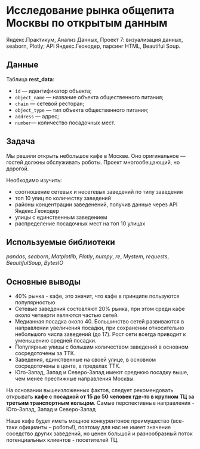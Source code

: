 # Исследование рынка общепита Москвы по открытым данным

Яндекс.Практикум, Анализ Данных, Проект 7: визуализация данных, seaborn, Plotly; API Яндекс.Геокодер, парсинг HTML, Beautiful Soup.


## Данные

Таблица __rest_data__:
- `id` — идентификатор объекта;
- `object_name` — название объекта общественного питания;
- `chain` — сетевой ресторан;
- `object_type` — тип объекта общественного питания;
- `address` — адрес;
- `number`— количество посадочных мест.

## Задача

Мы решили открыть небольшое кафе в Москве. Оно оригинальное — гостей должны обслуживать роботы. Проект многообещающий, но дорогой. 

Необходимо изучить:
- соотношение сетевых и несетевых заведений по типу заведения
- топ 10 улиц по количеству заведений
- районы концентрации заведенений, получив данные через API Яндекс.Геокодер
- улицы с единственным заведением
- распределение посадочных мест на топ 10 улицах

## Используемые библиотеки
*pandas*, *seaborn*, *Matplotlib*, *Plotly*, *numpy*, *re*, *Mystem*, *requests*, *BeautifulSoup*, *BytesIO*

## Основные выводы

- 40% рынка - кафе, это значит, что кафе в принципе пользуются популярностью
- Сетевые заведения состовляют 20% рынка, при этом среди кафе около четверти являются частью сетей.
- Медианная посадка около 40. Большинство сетей развиваются в направлении увеличения посадки, при сохранении относительно небольшого числа заведений (до 17). Рост сети всегда приводит к уменьшению средней посадки.
- Популярные улицы с большим количеством заведений в основном сосредоточены за ТТК.
- Заведения, единственные на своей улице, в основном сосредоточены в центе, в пределах ТТК.
- Юго-Запад, Запад и Северо-Запад имеют среднюю посадку выше, чем менее престижные направления Москвы.

На основании вышеизложенных фактов, следует рекомендовать открывать __кафе с посадкой от 15 до 50 человек где-то в крупном ТЦ за третьим транспортным кольцом__. Самые перспективные направления - Юго-Запад, Запад и Северо-Запад 

Наше кафе будет иметь мощное конкурентоное преимущество (все-таки официанты – роботы!), поэтому для нас не имеет значение соседство других заведений, но ценен большой и разнообразный поток потенциальных клиентов - посетителей ТЦ.

